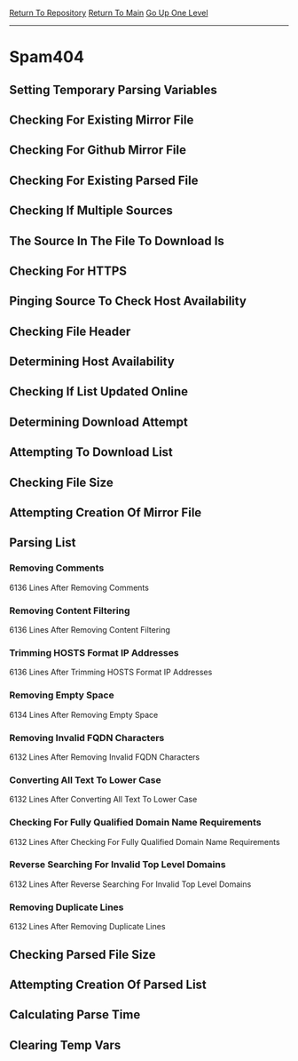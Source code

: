 [Return To Repository](https://github.com/deathbybandaid/piholeparser/)
[Return To Main](https://github.com/deathbybandaid/piholeparser/blob/master/RecentRunLogs/Mainlog.md)
[Go Up One Level](https://github.com/deathbybandaid/piholeparser/blob/master/RecentRunLogs/TopLevelScripts/30-Processing-Blacklists.md)
____________________________________
# Spam404
## Setting Temporary Parsing Variables
## Checking For Existing Mirror File
## Checking For Github Mirror File
## Checking For Existing Parsed File
## Checking If Multiple Sources
## The Source In The File To Download Is
## Checking For HTTPS
## Pinging Source To Check Host Availability
## Checking File Header
## Determining Host Availability
## Checking If List Updated Online
## Determining Download Attempt
## Attempting To Download List
## Checking File Size
## Attempting Creation Of Mirror File
## Parsing List
### Removing Comments
6136 Lines After Removing Comments
### Removing Content Filtering
6136 Lines After Removing Content Filtering
### Trimming HOSTS Format IP Addresses
6136 Lines After Trimming HOSTS Format IP Addresses
### Removing Empty Space
6134 Lines After Removing Empty Space
### Removing Invalid FQDN Characters
6132 Lines After Removing Invalid FQDN Characters
### Converting All Text To Lower Case
6132 Lines After Converting All Text To Lower Case
### Checking For Fully Qualified Domain Name Requirements
6132 Lines After Checking For Fully Qualified Domain Name Requirements
### Reverse Searching For Invalid Top Level Domains
6132 Lines After Reverse Searching For Invalid Top Level Domains
### Removing Duplicate Lines
6132 Lines After Removing Duplicate Lines
## Checking Parsed File Size
## Attempting Creation Of Parsed List
## Calculating Parse Time
## Clearing Temp Vars
